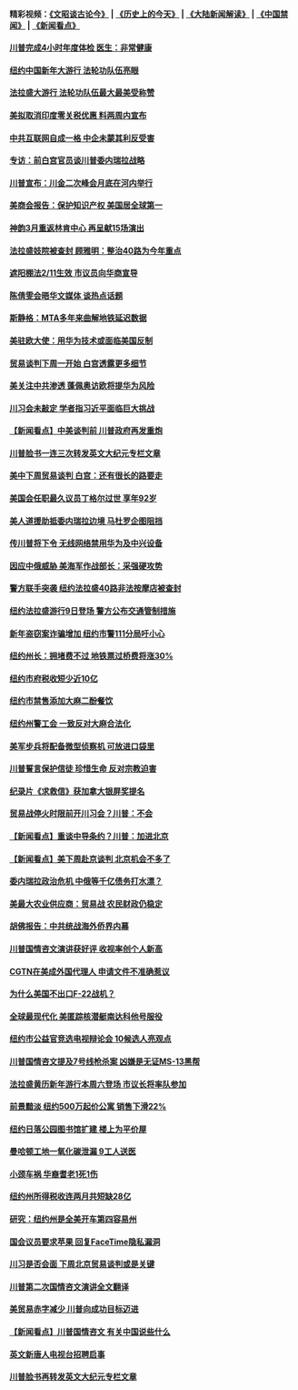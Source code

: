 #### 精彩视频：[《文昭谈古论今》](http://45.32.25.56/wenzhao) | [《历史上的今天》](http://45.32.25.56/today-in-history) | [《大陆新闻解读》](http://45.32.25.56/ntdtv-comedy) | [《中国禁闻》](http://45.32.25.56/ntdtv-news) | [《新闻看点》](http://45.32.25.56/news-insight) 

 #### [川普完成4小时年度体检 医生：非常健康](../pages/nsc412/n11034715.md?t=02100031) 

#### [纽约中国新年大游行 法轮功队伍亮眼](../pages/nsc412/n11034814.md?t=02100031) 

#### [法拉盛大游行 法轮功队伍最大最美受称赞](../pages/nsc412/n11034852.md?t=02100031) 

#### [美拟取消印度零关税优惠 料两周内宣布](../pages/nsc412/n11034785.md?t=02100031) 

#### [中共互联网自成一格 中企未蒙其利反受害](../pages/nsc412/n11034725.md?t=02100031) 

#### [专访：前白宫官员谈川普委内瑞拉战略](../pages/nsc412/n11032742.md?t=02100031) 

#### [川普宣布：川金二次峰会月底在河内举行](../pages/nsc412/n11034200.md?t=02100031) 

#### [美商会报告：保护知识产权 美国居全球第一](../pages/nsc412/n11033507.md?t=02100031) 

#### [神韵3月重返林肯中心 再呈献15场演出](../pages/nsc412/n11033703.md?t=02100031) 

#### [法拉盛妓院被查封 顾雅明：整治40路为今年重点](../pages/nsc412/n11033697.md?t=02100031) 

#### [遮阳棚法2/11生效 市议员向华商宣导](../pages/nsc412/n11033711.md?t=02100031) 

#### [陈倩雯会晤华文媒体 谈热点话题](../pages/nsc412/n11033718.md?t=02100031) 

#### [斯静格：MTA多年来曲解地铁延迟数据](../pages/nsc412/n11033725.md?t=02100031) 

#### [美驻欧大使：用华为技术或面临美国反制](../pages/nsc412/n11033036.md?t=02100031) 

#### [贸易谈判下周一开始 白宫透露更多细节](../pages/nsc412/n11033359.md?t=02100031) 

#### [美关注中共渗透 蓬佩奥访欧将提华为风险](../pages/nsc412/n11032871.md?t=02100031) 

#### [川习会未敲定 学者指习近平面临巨大挑战](../pages/nsc412/n11032752.md?t=02100031) 

#### [【新闻看点】中美谈判前 川普政府再发重炮](../pages/nsc412/n11032676.md?t=02100031) 

#### [川普脸书一连三次转发英文大纪元专栏文章](../pages/nsc412/n11032874.md?t=02100031) 

#### [美中下周贸易谈判 白宫：还有很长的路要走](../pages/nsc412/n11032579.md?t=02100031) 

#### [美国会任职最久议员丁格尔过世 享年92岁](../pages/nsc412/n11032542.md?t=02100031) 

#### [美人道援助抵委内瑞拉边境 马杜罗企图阻挡](../pages/nsc412/n11032425.md?t=02100031) 

#### [传川普将下令 无线网络禁用华为及中兴设备](../pages/nsc412/n11031804.md?t=02100031) 

#### [因应中俄威胁 美海军作战部长：采强硬攻势](../pages/nsc412/n11032214.md?t=02100031) 

#### [警方联手突袭 纽约法拉盛40路非法按摩店被查封](../pages/nsc412/n11031874.md?t=02100031) 

#### [纽约法拉盛游行9日登场 警方公布交通管制措施](../pages/nsc412/n11031884.md?t=02100031) 

#### [新年盗窃案诈骗增加 纽约市警111分局吁小心](../pages/nsc412/n11031868.md?t=02100031) 

#### [纽约州长：拥堵费不过 地铁票过桥费将涨30%](../pages/nsc412/n11031922.md?t=02100031) 

#### [纽约市府税收短少近10亿](../pages/nsc412/n11031890.md?t=02100031) 

#### [纽约市禁售添加大麻二酚餐饮](../pages/nsc412/n11031907.md?t=02100031) 

#### [纽约州警工会 一致反对大麻合法化](../pages/nsc412/n11031910.md?t=02100031) 

#### [美军步兵将配备微型侦察机 可放进口袋里](../pages/nsc412/n11031966.md?t=02100031) 

#### [川普誓言保护信徒 珍惜生命 反对宗教迫害](../pages/nsc412/n11031507.md?t=02100031) 

#### [纪录片《求救信》获加拿大银屏奖提名](../pages/nsc412/n11031336.md?t=02100031) 

#### [贸易战停火时限前开川习会？川普：不会](../pages/nsc412/n11031036.md?t=02100031) 

#### [【新闻看点】重谈中导条约？川普：加进北京](../pages/nsc412/n11031006.md?t=02100031) 

#### [【新闻看点】美下周赴京谈判 北京机会不多了](../pages/nsc412/n11030801.md?t=02100031) 

#### [委内瑞拉政治危机 中俄等千亿债务打水漂？](../pages/nsc412/n11030947.md?t=02100031) 

#### [美最大农业供应商：贸易战 农民财政仍稳定](../pages/nsc412/n11031011.md?t=02100031) 

#### [胡佛报告：中共统战海外侨界内幕](../pages/nsc412/n11030735.md?t=02100031) 

#### [川普国情咨文演讲获好评 收视率创个人新高](../pages/nsc412/n11029891.md?t=02100031) 

#### [CGTN在美成外国代理人 申请文件不准确惹议](../pages/nsc412/n11028976.md?t=02100031) 

#### [为什么美国不出口F-22战机？](../pages/nsc412/n11030207.md?t=02100031) 

#### [全球最现代化 美匿踪核潜艇南达科他号服役](../pages/nsc412/n11029826.md?t=02100031) 

#### [纽约市公益官竞选电视辩论会  10候选人亮观点](../pages/nsc412/n11029725.md?t=02100031) 

#### [川普国情咨文提及7号线枪杀案   凶嫌是无证MS-13黑帮](../pages/nsc412/n11029767.md?t=02100031) 

#### [法拉盛黄历新年游行本周六登场 市议长将率队参加](../pages/nsc412/n11029736.md?t=02100031) 

#### [前景黯淡 纽约500万起价公寓 销售下滑22%](../pages/nsc412/n11029779.md?t=02100031) 

#### [纽约日落公园图书馆扩建 楼上为平价屋](../pages/nsc412/n11029748.md?t=02100031) 

#### [曼哈顿工地一氧化碳泄漏 9工人送医](../pages/nsc412/n11029751.md?t=02100031) 

#### [小颈车祸 华裔耆老1死1伤](../pages/nsc412/n11029764.md?t=02100031) 

#### [纽约州所得税收连两月共短缺28亿](../pages/nsc412/n11029773.md?t=02100031) 

#### [研究：纽约州是全美开车第四容易州](../pages/nsc412/n11029776.md?t=02100031) 

#### [国会议员要求苹果 回复FaceTime隐私漏洞](../pages/nsc412/n11029731.md?t=02100031) 

#### [川习是否会面 下周北京贸易谈判或是关键](../pages/nsc412/n11029173.md?t=02100031) 

#### [川普第二次国情咨文演讲全文翻译](../pages/nsc412/n11029266.md?t=02100031) 

#### [美贸易赤字减少 川普向成功目标迈进](../pages/nsc412/n11028907.md?t=02100031) 

#### [【新闻看点】川普国情咨文 有关中国说些什么](../pages/nsc412/n11028748.md?t=02100031) 

#### [英文新唐人电视台招聘启事](../pages/nsc412/n11028817.md?t=02100031) 

#### [川普脸书再转发英文大纪元专栏文章](../pages/nsc412/n11028719.md?t=02100031) 

